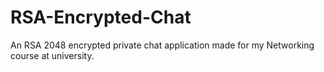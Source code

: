 # RSA-Encrypted-Chat
An RSA 2048 encrypted private chat application made for my Networking course at university.
